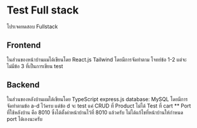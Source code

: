 # Test Full stack

โปรเจคทดสอบ Fullstack 

## Frontend
ในส่วนของหน้าบ้านผมได้เขียนโดย React.js Tailwind โดยมีการจัดทำตาม โจทย์ข้อ 1-2 แต่จะไม่มีข้อ 3 ที่เป็นการเขียน test

## Backend
ในส่วนของหลังบ้านผมได้เขียนโดย TypeScript express.js database: MySQL โดยมีการจัดทำตามข้อ a-d ไว้ครบ
แต่ข้อ d จะ test แค่ CRUD ที่ Product ไม่ได้ Test ที่ cart 
 ** Port ที่ใช้หลังบ้าน คือ 8010 ซึ่งได้ตั้งค่าหน้าบ้านไว้ที่ 8010 แล้วครับ ไม่ได้แก้ไขที่หน้าบ้านให้กำหนด port ได้เองนะครับ

